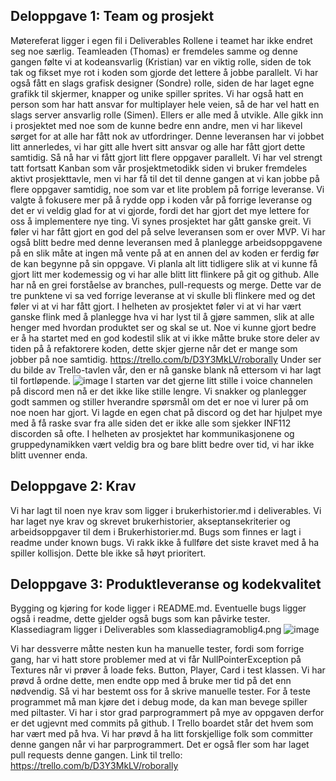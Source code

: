 ## Deloppgave 1: Team og prosjekt
Møtereferat ligger i egen fil i Deliverables
Rollene i teamet har ikke endret seg noe særlig. 
Teamleaden (Thomas) er fremdeles samme og denne gangen følte vi at kodeansvarlig (Kristian) var en viktig rolle, 
siden de tok tak og fikset mye rot i koden som gjorde det lettere å jobbe parallelt. 
Vi har også fått en slags grafisk designer (Sondre) rolle, siden de har laget egne grafikk til skjermer, 
knapper og unike spiller sprites. Vi har også hatt en person som har hatt ansvar for multiplayer hele veien, 
så de har vel hatt en slags server ansvarlig rolle (Simen). 
Ellers er alle med å utvikle. Alle gikk inn i prosjektet med noe som de kunne bedre enn andre, 
men vi har likevel sørget for at alle har fått nok av utfordringer.
Denne leveransen har vi jobbet litt annerledes, vi har gitt alle hvert sitt ansvar og alle har fått gjort dette samtidig. 
Så nå har vi fått gjort litt flere oppgaver parallelt. 
Vi har vel strengt tatt fortsatt Kanban som vår prosjektmetodikk siden vi bruker fremdeles aktivt prosjekttavle, 
men vi har få til det til denne gangen at vi kan jobbe på flere oppgaver samtidig, noe som var et lite problem på forrige leveranse. 
Vi valgte å fokusere mer på å rydde opp i koden vår på forrige leveranse og det er vi veldig glad for at vi gjorde, 
fordi det har gjort det mye lettere for oss å implementere nye ting.
Vi synes prosjektet har gått ganske greit. Vi føler vi har fått gjort en god del på selve leveransen som er over MVP. 
Vi har også blitt bedre med denne leveransen med å planlegge arbeidsoppgavene på en slik måte at ingen må vente på at en annen del av koden er ferdig før de kan begynne på sin oppgave. 
Vi planla alt litt tidligere slik at vi kunne få gjort litt mer kodemessig og vi har alle blitt litt flinkere på git og github.
Alle har nå en grei forståelse av branches, pull-requests og merge.
Dette var de tre punktene vi sa ved forrige leveranse at vi skulle bli flinkere med og det føler vi at vi har fått gjort. 
I helheten av prosjektet føler vi at vi har vært ganske flink med å planlegge hva vi har lyst til å gjøre sammen, 
slik at alle henger med hvordan produktet ser og skal se ut. 
Noe vi kunne gjort bedre er å ha startet med en god kodestil slik at vi ikke måtte bruke store deler av tiden på å refaktorere koden, 
dette skjer gjerne når det er mange som jobber på noe samtidig.
https://trello.com/b/D3Y3MkLV/roborally
Under ser du bilde av Trello-tavlen vår, den er nå ganske blank nå ettersom vi har lagt til fortløpende.
![image](https://user-images.githubusercontent.com/1353611/115930229-6496a080-a489-11eb-83e3-7136fb79f637.png)
I starten var det gjerne litt stille i voice channelen på discord men nå er det ikke like stille lengre. 
Vi snakker og planlegger godt sammen og stiller hverandre spørsmål om det er noe vi lurer på om noe noen har gjort. 
Vi lagde en egen chat på discord og det har hjulpet mye med å få raske svar fra alle siden det er ikke alle som sjekker INF112 discorden så ofte. 
I helheten av prosjektet har kommunikasjonene og gruppedynamikken vært veldig bra og bare blitt bedre over tid, vi har ikke blitt uvenner enda.

## Deloppgave 2: Krav
Vi har lagt til noen nye krav som ligger i brukerhistorier.md i deliverables.
Vi har laget nye krav og skrevet brukerhistorier, akseptansekriterier og arbeidsoppgaver til dem i Brukerhistorier.md.
Bugs som finnes er lagt i readme under known bugs.
Vi rakk ikke å fullføre det siste kravet med å ha spiller kollisjon. Dette ble ikke så høyt prioritert.

## Deloppgave 3: Produktleveranse og kodekvalitet
Bygging og kjøring for kode ligger i README.md.
Eventuelle bugs ligger også i readme, dette gjelder også bugs som kan påvirke tester.
Klassediagram ligger i Deliverables som klassediagramoblig4.png
![image](https://user-images.githubusercontent.com/1353611/115881254-db14ad80-a44b-11eb-91cb-4c5c8481634a.png)

Vi har dessverre måtte nesten kun ha manuelle tester, fordi som forrige gang, 
har vi hatt store problemer med at vi får NullPointerException på Textures når vi prøver å loade feks. 
Button, Player, Card i test klassen. Vi har prøvd å ordne dette, men endte opp med å bruke mer tid på det enn nødvendig. 
Så vi har bestemt oss for å skrive manuelle tester. For å teste programmet må man kjøre det i debug mode, 
da kan man bevege spiller med piltaster.
Vi har i stor grad parprogrammert på mye av oppgaven derfor er det ugjevnt med commits på github. 
I Trello boardet står det hvem som har vært med på hva. 
Vi har prøvd å ha litt forskjellige folk som committer denne gangen når vi har parprogrammert. 
Det er også fler som har laget pull requests denne gangen.
Link til trello: https://trello.com/b/D3Y3MkLV/roborally
 
